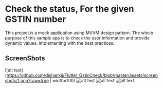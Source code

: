 # Check the status, For the given GSTIN number

This project is a mock application using MVVM design pattern. The whole purpose of this sample app is to check the user information and provide dynamic values. Implementing with the best practices.

## ScreenShots

![alt text](https://github.com/dishankjj/Flutter_GstinCheck/blob/master/assets/screenshots/1.png?raw=true | width=100)
![alt text](https://github.com/dishankjj/Flutter_GstinCheck/blob/master/assets/screenshots/2.png?raw=true)
![alt text](https://github.com/dishankjj/Flutter_GstinCheck/blob/master/assets/screenshots/3.png?raw=true)
![alt text](https://github.com/dishankjj/Flutter_GstinCheck/blob/master/assets/screenshots/4.png?raw=true)
